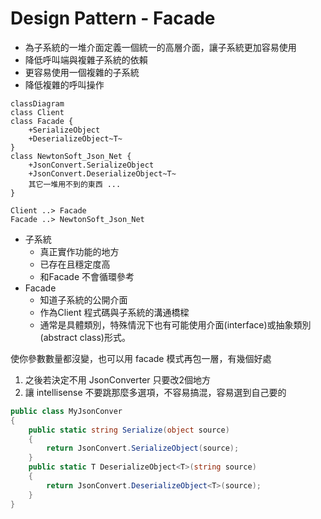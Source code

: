 # Design Pattern - Facade

+ 為子系統的一堆介面定義一個統一的高層介面，讓子系統更加容易使用
+ 降低呼叫端與複雜子系統的依賴
+ 更容易使用一個複雜的子系統
+ 降低複雜的呼叫操作

```mermaid
classDiagram
class Client
class Facade {
    +SerializeObject
    +DeserializeObject~T~
}
class NewtonSoft_Json_Net {
    +JsonConvert.SerializeObject
    +JsonConvert.DeserializeObject~T~
    其它一堆用不到的東西 ...
}

Client ..> Facade
Facade ..> NewtonSoft_Json_Net
```

+ 子系統
  + 真正實作功能的地方
  + 已存在且穩定度高
  + 和Facade 不會循環參考
+ Facade
  + 知道子系統的公開介面
  + 作為Client 程式碼與子系統的溝通橋樑
  + 通常是具體類別，特殊情況下也有可能使用介面(interface)或抽象類別(abstract class)形式。

使你參數數量都沒變，也可以用 facade 模式再包一層，有幾個好處
1. 之後若決定不用 JsonConverter 只要改2個地方
2. 讓 intellisense 不要跳那麼多選項，不容易搞混，容易選到自己要的
```csharp
public class MyJsonConver
{
    public static string Serialize(object source)
    {
        return JsonConvert.SerializeObject(source);
    }
    public static T DeserializeObject<T>(string source)
    {
        return JsonConvert.DeserializeObject<T>(source);
    }
}
```